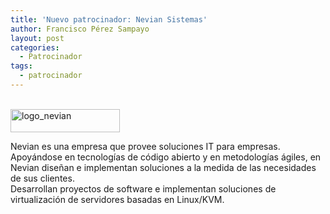 ```yaml
---
title: 'Nuevo patrocinador: Nevian Sistemas'
author: Francisco Pérez Sampayo
layout: post
categories:
  - Patrocinador
tags:
  - patrocinador
---
```

[  
<img class="size-full wp-image-226 aligncenter" alt="logo_nevian" src="{{ root_url }}/images/2013/06/logo_2012.png" width="175" height="37" />][1]

Nevian es una empresa que provee soluciones IT para empresas. Apoyándose en tecnologías de código abierto y en metodologías ágiles, en Nevian diseñan e implementan soluciones a la medida de las necesidades de sus clientes.  
Desarrollan proyectos de software e implementan soluciones de virtualización de servidores basadas en Linux/KVM.

 [1]: http://nevian.es
